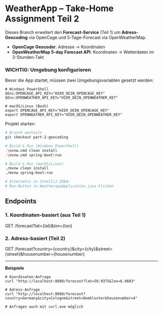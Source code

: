 # WeatherApp – Take-Home Assignment Teil 2

Dieses Branch erweitert den **Forecast-Service** (Teil 1) um **Adress-Geocoding** via OpenCage und 5-Tage-Forecast via OpenWeatherMap.
- **OpenCage Geocoder**: Adresse → Koordinaten
- **OpenWeatherMap 5-day Forecast API**: Koordinaten → Wetterdaten im 3-Stunden-Takt

### WICHTIG: Umgebung konfigurieren

Bevor die App startet, müssen zwei Umgebungsvariablen gesetzt werden:
```
# Windows PowerShell
$Env:OPENCAGE_API_KEY="HIER_DEIN_OPENCAGE_KEY"
$Env:OPENWEATHER_API_KEY="HIER_DEIN_OPENWEATHER_KEY"

# macOS/Linux (Bash)
export OPENCAGE_API_KEY="HIER_DEIN_OPENCAGE_KEY"
export OPENWEATHER_API_KEY="HIER_DEIN_OPENWEATHER_KEY"
```

Projekt starten:
```bash
# Branch wechseln
git checkout part-2-geocoding

# Build & Run (Windows PowerShell)
.\mvnw.cmd clean install
.\mvnw.cmd spring-boot:run

# Build & Run (macOS/Linux)
./mvnw clean install
./mvnw spring-boot:run

# Alternativ in IntelliJ IDEA:
# Run-Button in WeatherappApplication.java klicken
```
## Endpoints

### 1. Koordinaten-basiert (aus Teil 1)
GET /forecast?lat={lat}&lon={lon}

### 2. Adress-basiert (Teil 2)
GET /forecast?country={country}&city={city}&street={street}&housenumber={housenumber}

---

**Beispiele**
```
# Koordinaten-Anfrage
curl "http://localhost:8080/forecast?lat=50.9375&lon=6.9603"

# Adress-Anfrage
curl "http://localhost:8080/forecast?country=Germany&city=Cologne&street=Domkloster&housenumber=4"

# Anfragen auch mit curl.exe möglich
```